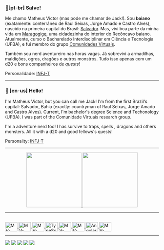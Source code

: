 ### 👋[pt-br] Salve! 

Me chamo Matheus Victor (mas pode me chamar de Jack!). Sou **baiano** (exatamente: conterrâneo de Raul Seixas, Jorge Amado e Castro Alves), nascido na primeira capital do Brasil: [Salvador](https://pt.wikipedia.org/wiki/Salvador). Mas, vivi boa parte da minha vida em [Maragogige](https://www.instagram.com/aah_maragogipe/), uma cidadezinha do interior do Recôncavo baiano. Atualmente, curso o Bacharelado Interdisciplinar em Ciência e Tecnologia (UFBA), e fui membro do grupo [Comunidades Virtuais](https://www.instagram.com/comunidadesvirtuais/).

Também sou nerd aventureiro nas horas vagas. Já sobrevivi a armadilhas, maldições, ogros, dragões e outros monstros. Tudo isso apenas com um d20 e bons companheiros de _quests_!

Personalidade: [INFJ-T](https://www.16personalities.com/infj-strengths-and-weaknesses)

------

### 👋 [en-us] Hello!

I'm Matheus Victor, but you can call me Jack! I'm from the first Brazil's capital: Salvador, Bahia (exactly: countryman of Raul Seixas, Jorge Amado and Castro Alves). Current, I'm bachelor's degree Science and Techonology (UFBA). I was part of the Comunidade Virtuais research group.

I'm a adventure nerd too! I has survive to traps, spells , dragons and others monsters. All it with a d20 and good fellows's quests!

Personality: [INFJ-T](https://www.16personalities.com/infj-strengths-and-weaknesses)

------

<div align="center">
  <a href="matheusvictor.github.io" target = "_blank">
  <img height="180em" src="https://github-readme-stats.vercel.app/api?username=matheusvictor&show_icons=true&theme=cobalt&include_all_commits=true&count_private=true"/>
  <img height="180em" src="https://github-readme-stats.vercel.app/api/top-langs/?username=matheusvictor&layout=compact&langs_count=7&theme=cobalt"/>
</div>

------

<!-- Program languages -->
<div style="display: inline_block"><br>
  <!-- Icons from: https://devicon.dev/-->
  <img align="center" alt="MV-Python" height="30" width="40" src="https://cdn.jsdelivr.net/gh/devicons/devicon/icons/python/python-original.svg">
  <img align="center" alt="MV-Kotlin" height="30" width="40" src="https://cdn.jsdelivr.net/gh/devicons/devicon/icons/kotlin/kotlin-original.svg">
  <img align="center" alt="MV-Java" height="30" width="40" src="https://cdn.jsdelivr.net/gh/devicons/devicon/icons/java/java-original.svg">
  <img align="center" alt="TypeScript" height="30" width="40"  src="https://cdn.jsdelivr.net/gh/devicons/devicon/icons/typescript/typescript-original.svg">    
  <img align="center" alt="MV-SQL" height="30" width="40" src="https://cdn.jsdelivr.net/gh/devicons/devicon/icons/mysql/mysql-original.svg">          
  <img align="center" alt="MV-Android" height="30" width="40" src="https://cdn.jsdelivr.net/gh/devicons/devicon/icons/android/android-original.svg">
  <img align="center" alt="Angular" height="30" width="40" src="https://cdn.jsdelivr.net/gh/devicons/devicon/icons/angularjs/angularjs-original.svg">          

  <!-- Others tech skills -->
  <img align="center" alt="MV-Linux" height="30" width="40" src="https://cdn.jsdelivr.net/gh/devicons/devicon/icons/linux/linux-original.svg">
</div>

------

<div>
  <!-- Icons from: https://dev.to/envoy_/150-badges-for-github-pnk-->
  <a href="https://www.linkedin.com/in/mathvictor/" target="_blank"><img src="https://img.shields.io/badge/-LinkedIn-%230077B5?style=for-the-badge&logo=linkedin&logoColor=white" target="_blank"></a> 
  <a href="https://www.twitch.tv/viccth0r" target="_blank"><img src="https://img.shields.io/badge/Twitch-9146FF?style=for-the-badge&logo=twitch&logoColor=white" target="_blank"></a>
  <a href="https://www.youtube.com/channel/UC-Zbt1MeolRyfAmqHAdj5Ag" target="_blank"><img src="https://img.shields.io/badge/YouTube-FF0000?style=for-the-badge&logo=youtube&logoColor=white" target="_blank"></a>
  <a href="https://instagram.com/mathvictor" target="_blank"><img src="https://img.shields.io/badge/-Instagram-%23E4405F?style=for-the-badge&logo=instagram&logoColor=white" target="_blank"></a>
  <a href="https://discord.com/invite/ZebNtvqCvM" target="_blank"><img src="https://img.shields.io/badge/Discord-7289DA?style=for-the-badge&logo=discord&logoColor=white" target="_blank"></a> 

  <!-- ![Snake animation](https://github.com/matheusvictor/matheusvictor/blob/output/github-contribution-grid-snake.svg) -->

</div>
